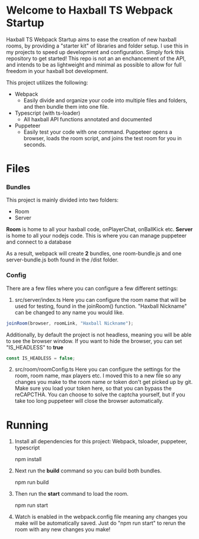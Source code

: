 # Welcome to Haxball TS Webpack Startup

Haxball TS Webpack Startup aims to ease the creation of new haxball rooms, by providing a "starter kit" of libraries and folder setup. I use this in my projects to speed up development and configuration. Simply fork this repository to get started! This repo is not an an enchancement of the API, and intends to be as lightweight and minimal as possible to allow for full freedom in your haxball bot development.

This project utilizes the following:

- Webpack
  - Easily divide and organize your code into multiple files and folders, and then bundle them into one file.
- Typescript (with ts-loader)
  - All haxball API functions annotated and documented
- Puppeteer
  - Easily test your code with one command. Puppeteer opens a browser, loads the room script, and joins the test room for you in seconds.

# Files

### Bundles

This project is mainly divided into two folders:

- Room
- Server

**Room** is home to all your haxball code, onPlayerChat, onBallKick etc.
**Server** is home to all your nodejs code. This is where you can manage puppeteer and connect to a database

As a result, webpack will create **2** bundles, one room-bundle.js and one server-bundle.js both found in the /dist folder.

### Config

There are a few files where you can configure a few different settings:

1.  src/server/index.ts
    Here you can configure the room name that will be used for testing, found in the joinRoom() function. "Haxball Nickname" can be changed to any name you would like.

```js
joinRoom(browser, roomLink, "Haxball Nickname");
```

Additionally, by default the project is not headless, meaning you will be able to see the browser window. If you want to hide the browser, you can set "IS_HEADLESS" to **true**

```js
const IS_HEADLESS = false;
```

2.  src/room/roomConfig.ts
    Here you can configure the settings for the room, room name, max players etc. I moved this to a new file so any changes you make to the room name or token don't get picked up by git. Make sure you load your token here, so that you can bypass the reCAPCTHA. You can choose to solve the captcha yourself, but if you take too long puppeteer will close the browser automatically.

# Running

1. Install all dependencies for this project: Webpack, tsloader, puppeteer, typescript

   npm install

2. Next run the **build** command so you can build both bundles.

   npm run build

3. Then run the **start** command to load the room.

   npm run start

4. Watch is enabled in the webpack.config file meaning any changes you make will be automatically saved. Just do "npm run start" to rerun the room with any new changes you make!

```

```
